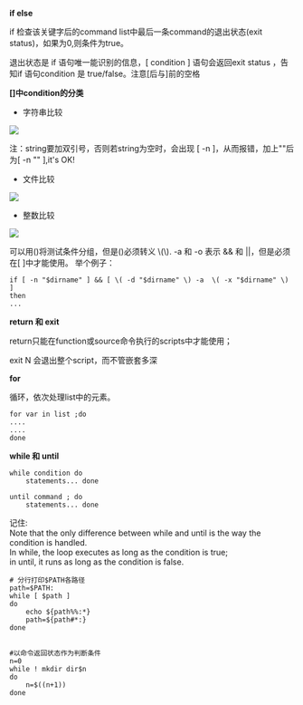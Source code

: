**if else**

if 检查该关键字后的command list中最后一条command的退出状态(exit status)，如果为0,则条件为true。    

退出状态是 if 语句唯一能识别的信息，[ condition ] 语句会返回exit status ，告知if 语句condition 是 true/false。注意[后与]前的空格

**[]中condition的分类**

+   字符串比较

![](https://raw.github.com/zhoufeng1989/notes/bash/images/string-cmp.jpg)

注：string要加双引号，否则若string为空时，会出现 [ -n ]，从而报错，加上""后为[ -n "" ],it's OK!

+   文件比较

![](https://raw.github.com/zhoufeng1989/notes/bash/images/file-cmp.jpg)

+   整数比较

![](https://raw.github.com/zhoufeng1989/notes/bash/images/number-cmp.jpg)


可以用()将测试条件分组，但是()必须转义 \\(\\).  -a 和 -o 表示 && 和 ||，但是必须在[ ]中才能使用。
举个例子：

```
if [ -n "$dirname" ] && [ \( -d "$dirname" \) -a  \( -x "$dirname" \) ]
then
...

```

**return 和 exit**

return只能在function或source命令执行的scripts中才能使用；

exit N 会退出整个script，而不管嵌套多深

**for**

循环，依次处理list中的元素。

```
for var in list ;do
....
....
done
```

**while 和 until**

```
while condition do 
    statements... done 
 
until command ; do 
    statements... done 
```

记住:   
Note that the only difference between while and until is the way the condition
is handled.     
In while, the loop executes as long as the condition is true;     
in until, it runs as long as the condition is false.

```
# 分行打印$PATH各路径
path=$PATH:
while [ $path ]
do
    echo ${path%%:*}
    path=${path#*:}
done


#以命令返回状态作为判断条件
n=0
while ! mkdir dir$n
do
    n=$((n+1))
done
```
